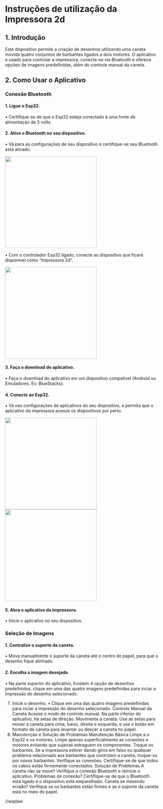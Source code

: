 


# Instruções de utilização da Impressora 2d

## 1. Introdução
Este dispositivo permite a criação de desenhos utilizando uma caneta movida quatro conjuntos de barbantes ligados a dois motores. O aplicativo e usado para controlar a impressora, conecta-se via Bluetooth e oferece opções de imagens predefinidas, além do controle manual da caneta.

## 2. Como Usar o Aplicativo

### Conexão Bluetooth

#### 1. Ligue o Esp32.
• Certifique-se de que o Esp32 esteja conectado à uma fonte de alimentação de 5 volts.

#### 2. Ative o Bluetooth no seu dispositivo.
• Vá para as configurações de seu dispositivo e certifique-se seu Bluetooth está ativado.

<img src="https://github.com/ICEI-PUC-Minas-EC-TI/ppl-ec-2024-1-p1-liec-t1-g2-impressora-2d/assets/169660238/92a6f311-7ebb-478e-834c-2cd0b28dbf23" width="300px" />
 
• Com o controlador Esp32 ligado, conecte ao dispositivo que ficará disponivel como "Impressora 2d".

<img src="https://github.com/ICEI-PUC-Minas-EC-TI/ppl-ec-2024-1-p1-liec-t1-g2-impressora-2d/assets/169660238/42c91951-af39-41ce-863f-10db6dfd1588" width="300px" />

#### 3. Faça o download do aplicativo.
• Faça o download do aplicativo em um dispositivo compatível (Android ou Emuladores. Ex: BlueStacks).

#### 4. Conecte ao Esp32.
• Vá nas configurações de aplicativos do seu dispositivo, e permita que o aplicativo da impressora acesse os dispositivos por perto.
 
 <img src="https://github.com/ICEI-PUC-Minas-EC-TI/ppl-ec-2024-1-p1-liec-t1-g2-impressora-2d/assets/169660238/cb68d4fe-fd89-4f03-9807-67e94b631ee5" width="300px" /> <img src="https://github.com/ICEI-PUC-Minas-EC-TI/ppl-ec-2024-1-p1-liec-t1-g2-impressora-2d/assets/169660238/36d70bcb-a8d9-4172-9073-5c68cc182581" width="300px" />

#### 5. Abra o aplicativo da impressora.
• Inicie o aplicativo no seu dispositivo.

### Seleção de Imagens
#### 1. Centralize o suporte da caneta.
• Mova manualmente o suporte da caneta até o centro do papel, para que o desenho fique alinhado.

#### 2. Escolha a imagem desejada.
• Na parte superior do aplicativo, Existem 4 opção de desenhos predefinidos. clique em uma das quatro imagens predefinidas para inciar a impressão do desenho selecionado.
 
 7. Inicie o desenho.
• Clique em uma das quatro imagens predefinidas para inciar a impressão do desenho selecionado.
Controle Manual da Caneta
Acesse o modo de controle manual.
Na parte inferior do aplicativo, há setas de direção.
Movimente a caneta.
Use as setas para mover a caneta para cima, baixo, direita e esquerda, e use o botão em formato de caneta para levantar ou descer a caneta no papel.
3. Manutenção e Solução de Problemas
Manutenção Básica
Limpe a o Esp32 e os motores. Limpe apenas superficialmente as conexões e motores evitando que sujeiras estraguem os componentes.
Troque os barbantes. Se a impressora estiver dando giros em falso ou qualquer problema relacionado aos barbantes que controlam a caneta, troque-os por novos barbantes.
 Verifique as conexões. Certifique-se de que todos os cabos estão firmemente conectados.
Solução de Problemas
A caneta não se move? Verifique a conexão Bluetooth e reinicie o aplicativo.
Problemas de conexão? Certifique-se de que o Bluetooth está ligado e o dispositivo está emparelhado.
Caneta se mexendo errado? Verifique se os barbantes estão firmes e se o suporte da caneta está no meio do papel.

//wqdaw
